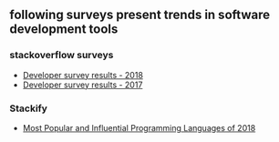 ## following surveys present trends in software development tools 

### stackoverflow surveys
* [Developer survey results - 2018](https://insights.stackoverflow.com/survey/2018)
* [Developer survey results - 2017](https://insights.stackoverflow.com/survey/2017)

### Stackify
* [Most Popular and Influential Programming Languages of 2018](https://stackify.com/popular-programming-languages-2018/)

